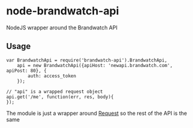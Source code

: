 node-brandwatch-api
===================

NodeJS wrapper around the Brandwatch API

## Usage

```
var BrandwatchApi = require('brandwatch-api').BrandwatchApi,
    api = new BrandwatchApi({apiHost: 'newapi.brandwatch.com', apiPost: 80}, {
        auth: access_token
    });
    
// "api" is a wrapped request object
api.get('/me', function(err, res, body){
});
```

The module is just a wrapper around [Request](https://github.com/mikeal/request) so the rest of the API is the same
